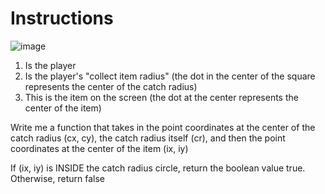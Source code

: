 # Instructions

![image](https://github.com/cgtfarmer/python-examples/assets/33764231/1e8b73d1-e040-490e-9a02-e9b6efe4ad95)

1. Is the player
2. Is the player's "collect item radius" (the dot in the center of the square represents the center of the catch radius)
3. This is the item on the screen (the dot at the center represents the center of the item)

Write me a function that takes in the point coordinates at the center of the catch radius (cx, cy), the catch radius itself (cr), and then the point coordinates at the center of the item (ix, iy)

If (ix, iy) is INSIDE the catch radius circle, return the boolean value true. Otherwise, return false
